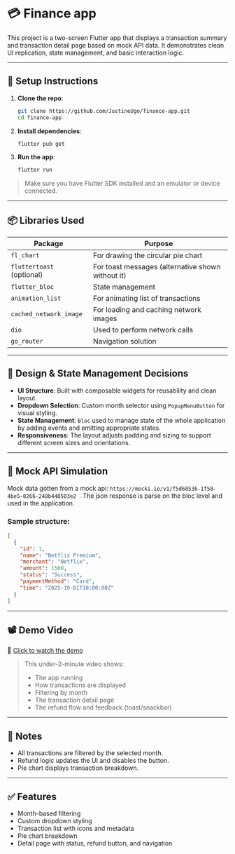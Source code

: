 

# 💳 Finance app

This project is a two-screen Flutter app that displays a transaction summary and transaction detail page based on mock API data. It demonstrates clean UI replication, state management, and basic interaction logic.

---

## 🚀 Setup Instructions

1. **Clone the repo**:
   ```bash
   git clone https://github.com/JustineUgo/finance-app.git
   cd finance-app
    ````

2. **Install dependencies**:

   ```bash
   flutter pub get
   ```

3. **Run the app**:

   ```bash
   flutter run
   ```

> Make sure you have Flutter SDK installed and an emulator or device connected.

---

## 📦 Libraries Used

| Package                                    | Purpose                                           |
| ------------------------------------------ | ------------------------------------------------- |
| `fl_chart`                                 | For drawing the circular pie chart                |
| `fluttertoast` (optional)                  | For toast messages (alternative shown without it) |
| `flutter_bloc` | State management                                  |
| `animation_list` | For animating list of transactions                                  |
| `cached_network_image` | For loading and caching network images                                  |
| `dio` | Used to perform network calls                                  |
| `go_router` | Navigation solution                                  |

---

## 🧠 Design & State Management Decisions

* **UI Structure**: Built with composable widgets for reusability and clean layout.
* **Dropdown Selection**: Custom month selector using `PopupMenuButton` for visual styling.
* **State Management**: `Bloc` used to manage state of the whole application by adding events and emitting appropriate states.
* **Responsiveness**: The layout adjusts padding and sizing to support different screen sizes and orientations.

---

## 📡 Mock API Simulation

Mock data gotten from a mock api: `https://mocki.io/v1/f5d68536-1f58-4be5-8266-248b440503e2
`. The json response is parse on the bloc level and used in the application.

### Sample structure:

```json
[
  {
    "id": 1,
    "name": "Netflix Premium",
    "merchant": "Netflix",
    "amount": 1500,
    "status": "Success",
    "paymentMethod": "Card",
    "time": "2025-10-01T10:00:00Z"
  }
]
```

---

## 📽️ Demo Video

🎥 [Click to watch the demo](https://www.loom.com/share/29cab0cee80945849cdb951c2780cec3)

> This under-2-minute video shows:
>
> * The app running
> * How transactions are displayed
> * Filtering by month
> * The transaction detail page
> * The refund flow and feedback (toast/snackbar)

---

## 📝 Notes

* All transactions are filtered by the selected month.
* Refund logic updates the UI and disables the button.
* Pie chart displays transaction breakdown.

---

## ✅ Features

* Month-based filtering
* Custom dropdown styling
* Transaction list with icons and metadata
* Pie chart breakdown
* Detail page with status, refund button, and navigation


